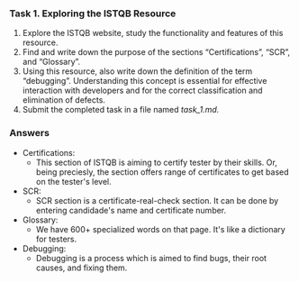 ### Task 1. Exploring the ISTQB Resource

1. Explore the ISTQB website, study the functionality and features of this resource.
2. Find and write down the purpose of the sections “Certifications”, “SCR”, and “Glossary”.
3. Using this resource, also write down the definition of the term “debugging”. Understanding this concept is essential for effective interaction with developers and for the correct classification and elimination of defects.
4. Submit the completed task in a file named _task_1.md._

### Answers

- Certifications:
    - This section of ISTQB is aiming to certify tester by their skills. Or, being preciesly, the section offers range of certificates to get based on the tester's level.
- SCR:
    - SCR section is a certificate-real-check section. It can be done by entering candidade's name and certificate number.
- Glossary:
    - We have 600+ specialized words on that page. It's like a dictionary for testers.
- Debugging:
    - Debugging is a process which is aimed to find bugs, their root causes, and fixing them.

